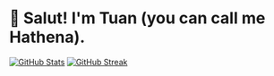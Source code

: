 
# 👋 Salut! I'm Tuan (you can call me Hathena).

<!---
vercheres/vercheres is a ✨ special ✨ repository because its `README.md` (this file) appears on your GitHub profile.
You can click the Preview link to take a look at your changes.
--->

[![GitHub Stats](https://github-readme-stats.vercel.app/api?username=vercheres&theme=buefy)](https://github.com/anuraghazra/github-readme-stats)
[![GitHub Streak](https://streak-stats.demolab.com/?user=vercheres&hide_borders=true)](https://git.io/streak-stats)
